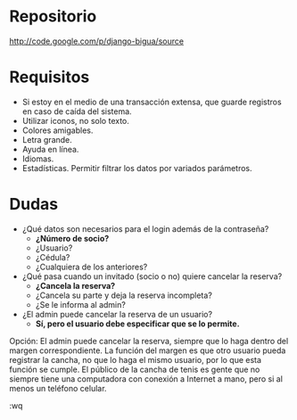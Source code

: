 # Repositorio #
http://code.google.com/p/django-bigua/source

# Requisitos #
  * Si estoy en el medio de una transacción extensa, que guarde registros en caso de caída del sistema.
  * Utilizar iconos, no solo texto.
  * Colores amigables.
  * Letra grande.
  * Ayuda en línea.
  * Idiomas.
  * Estadísticas. Permitir filtrar los datos por variados parámetros.

# Dudas #
  * ¿Qué datos son necesarios para el login además de la contraseña?
    * **¿Número de socio?**
    * ¿Usuario?
    * ¿Cédula?
    * ¿Cualquiera de los anteriores?
  * ¿Qué pasa cuando un invitado (socio o no) quiere cancelar la reserva?
    * **¿Cancela la reserva?**
    * ¿Cancela su parte y deja la reserva incompleta?
    * ¿Se le informa al admin?
  * ¿El admin puede cancelar la reserva de un usuario?
    * **Sí, pero el usuario debe especificar que se lo permite.**

Opción: El admin puede cancelar la reserva, siempre que lo haga dentro del margen correspondiente. La función del margen es que otro usuario pueda registrar la cancha, no que lo haga el mismo usuario, por lo que esta función se cumple. El público de la cancha de tenis es gente que no siempre tiene una computadora con conexión a Internet a mano, pero si al menos un teléfono celular.

:wq